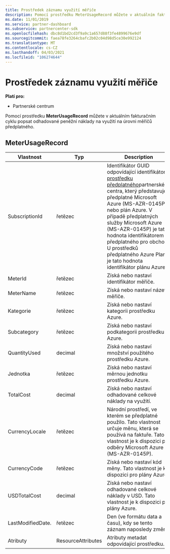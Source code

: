 ```yaml
---
title: Prostředek záznamu využití měřiče
description: Pomocí prostředku MeterUsageRecord můžete v aktuálním fakturačním cyklu popsat odhadované peněžní náklady na využití na úrovni měřičů předplatného.
ms.date: 11/01/2019
ms.service: partner-dashboard
ms.subservice: partnercenter-sdk
ms.openlocfilehash: dbc8d1bd2cd3f9a9c1a657d88f3fe4899676e9df
ms.sourcegitcommit: faea78fe3264cbafc2b02c04d98d5ce30e992124
ms.translationtype: MT
ms.contentlocale: cs-CZ
ms.lasthandoff: 04/03/2021
ms.locfileid: "106274644"
---
```

# <a name="meter-usage-record-resource"></a>Prostředek záznamu využití měřiče

**Platí pro:**

- Partnerské centrum

Pomocí prostředku **MeterUsageRecord** můžete v aktuálním fakturačním cyklu popsat odhadované peněžní náklady na využití na úrovni měřičů předplatného.

## <a name="meterusagerecord"></a>MeterUsageRecord

| Vlastnost         | Typ               | Description                                                                                                                                                                                                                                                                                                                                                                                         |
|------------------|--------------------|-----------------------------------------------------------------------------------------------------------------------------------------------------------------------------------------------------------------------------------------------------------------------------------------------------------------------------------------------------------------------------------------------------|
| SubscriptionId   | řetězec             | Identifikátor GUID odpovídající identifikátoru [prostředku předplatného](subscription-resources.md#subscription)partnerského centra, který představuje předplatné Microsoft Azure (MS-AZR-0145P) nebo plán Azure. V případě předplatných služby Microsoft Azure (MS-AZR-0145P) je tato hodnota identifikátorem předplatného pro obchod. U prostředků předplatného Azure Plan je tato hodnota identifikátor plánu Azure. |
| MeterId          | řetězec             | Získá nebo nastaví identifikátor měřiče.                                                                                                                                                                                                                                                                                                                                                                  |
| MeterName        | řetězec             | Získá nebo nastaví název měřiče.                                                                                                                                                                                                                                                                                                                                                                        |
| Kategorie         | řetězec             | Získá nebo nastaví kategorii prostředku Azure.                                                                                                                                                                                                                                                                                                                                                           |
| Subcategory      | řetězec             | Získá nebo nastaví podkategorii prostředku Azure.                                                                                                                                                                                                                                                                                                                                                       |
| QuantityUsed     | decimal            | Získá nebo nastaví množství použitého prostředku Azure.                                                                                                                                                                                                                                                                                                                                               |
| Jednotka             | řetězec             | Získá nebo nastaví měrnou jednotku prostředku Azure.                                                                                                                                                                                                                                                                                                                                            |
| TotalCost        | decimal            | Získá nebo nastaví odhadované celkové náklady na využití.                                                                                                                                                                                                                                                                                                                                                     |
| CurrencyLocale   | řetězec             | Národní prostředí, ve kterém se předplatné použilo. Tato vlastnost určuje měnu, která se používá na faktuře. Tato vlastnost je k dispozici pro odběry Microsoft Azure (MS-AZR-0145P).                                                                                                                                                                                                      |
| CurrencyCode     | řetězec             | Získá nebo nastaví kód měny. Tato vlastnost je k dispozici pro plány Azure.                                                                                                                                                                                                                                                                                                                         |
| USDTotalCost     | decimal            | Získá nebo nastaví odhadované celkové náklady v USD. Tato vlastnost je k dispozici pro plány Azure.                                                                                                                                                                                                                                                                                                           |
| LastModifiedDate. | řetězec             | Den (ve formátu data a času), kdy se tento záznam naposledy změnil                                                                                                                                                                                                                                                                                                                                   |
| Atributy       | ResourceAttributes | Atributy metadat odpovídající prostředku.                                                                                                                                                                                                                                                                                                                                              |
